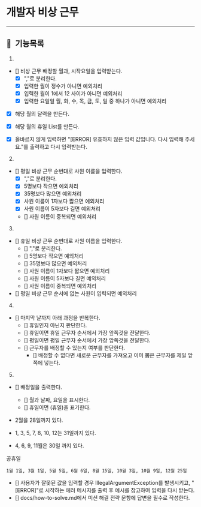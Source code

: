 # 개발자 비상 근무

---

## 📌 &nbsp;기능목록

1.

- [] 비상 근무 배정할 월과, 시작요일을 입력받는다.
    - [x] ","로 분리한다.
    - [x] 입력한 월이 정수가 아니면 예외처리
    - [x] 입력한 월이 1에서 12 사이가 아니면 예외처리
    - [x] 입력한 요일일 월, 화, 수, 목, 금, 토, 일 중 하나가 아니면 예외처리
- [x] 해당 월의 달력을 만든다.
- [x] 해당 월의 휴일 List를 만든다.
- [x] 올바르지 않게 입력하면 "[ERROR] 유효하지 않은 입력 값입니다. 다시 입력해 주세요."를 출력하고 다시 입력받는다.


2.

- [] 평일 비상 근무 순번대로 사원 이름을 입력한다.
    - [x] ","로 분리한다.
    - [x] 5명보다 작으면 예외처리
    - [x] 35명보다 많으면 예외처리
    - [x] 사원 이름이 1자보다 짧으면 예외처리
    - [x] 사원 이름이 5자보다 길면 예외처리
    - [] 사원 이름이 중복되면 예외처리

3.

- [] 휴일 비상 근무 순번대로 사원 이름을 입력한다.
    - [] ","로 분리한다.
    - [] 5명보다 작으면 예외처리
    - [] 35명보다 많으면 예외처리
    - [] 사원 이름이 1자보다 짧으면 예외처리
    - [] 사원 이름이 5자보다 길면 예외처리
    - [] 사원 이름이 중복되면 예외처리
- [] 평일 비상 근무 순서에 없는 사원이 입력되면 예외처리

4.

- [] 마지막 날까지 아래 과정을 반복한다.
    - [] 휴일인지 아닌지 판단한다.
    - [] 휴일이면 휴일 근무자 순서에서 가장 앞쪽것을 전달한다.
    - [] 평일이면 평일 근무자 순서에서 가장 앞쪽것을 전달한다.
    - [] 근무자를 배정할 수 있는지 여부를 판단한다.
        - [] 배정할 수 없다면 새로운 근무자를 가져오고 이미 뽑은 근무자를 제일 앞쪽에 넣는다.

5.

- [] 배정일을 출력한다.
    - [] 월과 날짜, 요일을 표시한다.
    - [] 휴일이면 (휴일)을 표기한다.

- 2월을 28일까지 있다.
- 1, 3, 5, 7, 8, 10, 12는 31일까지 있다.
- 4, 6, 9, 11월은 30일 까지 있다.

공휴일

```
1월 1일, 3월 1일, 5월 5일, 6월 6일, 8월 15일, 10월 3일, 10월 9일, 12월 25일
```

- [] 사용자가 잘못된 값을 입력할 경우 IllegalArgumentException를 발생시키고, "[ERROR]"로 시작하는 에러 메시지를 출력 후 예시를 참고하여 입력을 다시 받는다.
- [] docs/how-to-solve.md에서 미션 해결 전략 문항에 답변을 필수로 작성한다.